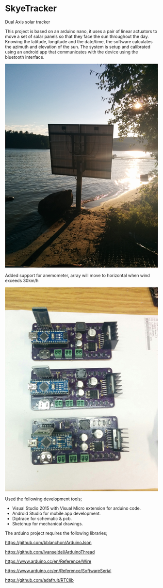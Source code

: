 # SkyeTracker
Dual Axis solar tracker

This project is based on an arduino nano, it uses a pair of linear actuators to move a set of solar panels so that they face the sun throughout the day.
Knowing the latitude, longitude and the date/time, the software calculates the azimuth and elevation of the sun. The system is setup and calibrated using an android app that communicates with the device using the bluetooth interface. 

<p align="center">
  <img src="./Pictures/IMG_20140823_183240.jpg" width="650"/>
</p>

Added support for anemometer, array will move to horizontal when wind exceeds 30km/h

<p align="center">
  <img src="./Pictures/IMG_20151129_100732.jpg " width="650"/>
</p>

Used the following development tools;

<ul>
  <li>Visual Studio 2015 with Visual Micro extension for arduino code.</li>
  <li>Android Studio for mobile app development.</li>
  <li>Diptrace for schematic & pcb.</li>
  <li>Sketchup for mechanical drawings.</li>
</ul>

The arduino project requires the following libraries;

  https://github.com/bblanchon/ArduinoJson

  https://github.com/ivanseidel/ArduinoThread

  https://www.arduino.cc/en/Reference/Wire

  https://www.arduino.cc/en/Reference/SoftwareSerial

  https://github.com/adafruit/RTClib
